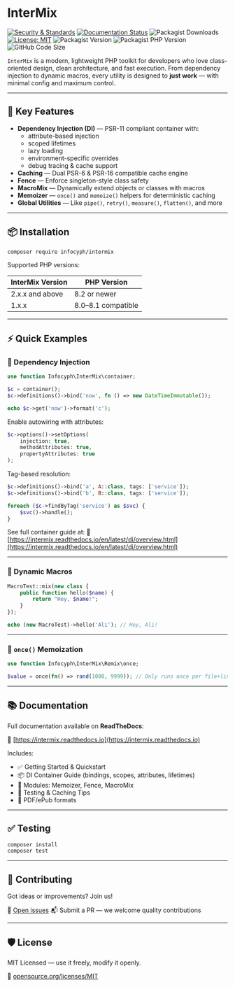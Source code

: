 # InterMix

[![Security & Standards](https://github.com/infocyph/InterMix/actions/workflows/build.yml/badge.svg)](https://github.com/infocyph/InterMix/actions/workflows/build.yml)
[![Documentation Status](https://readthedocs.org/projects/intermix/badge/?version=latest)](https://intermix.readthedocs.io)
![Packagist Downloads](https://img.shields.io/packagist/dt/infocyph/intermix?color=green&link=https%3A%2F%2Fpackagist.org%2Fpackages%2Finfocyph%2Fintermix)
[![License: MIT](https://img.shields.io/badge/License-MIT-green.svg)](https://opensource.org/licenses/MIT)
![Packagist Version](https://img.shields.io/packagist/v/infocyph/intermix)
![Packagist PHP Version](https://img.shields.io/packagist/dependency-v/infocyph/intermix/php)
![GitHub Code Size](https://img.shields.io/github/languages/code-size/infocyph/intermix)

`InterMix` is a modern, lightweight PHP toolkit for developers who love class-oriented design, clean architecture, and fast execution. From dependency injection to dynamic macros, every utility is designed to **just work** — with minimal config and maximum control.

---

## 🚀 Key Features

- **Dependency Injection (DI)** — PSR-11 compliant container with:
  - attribute-based injection
  - scoped lifetimes
  - lazy loading
  - environment-specific overrides
  - debug tracing & cache support
- **Caching** — Dual PSR-6 & PSR-16 compatible cache engine
- **Fence** — Enforce singleton-style class safety
- **MacroMix** — Dynamically extend objects or classes with macros
- **Memoizer** — `once()` and `memoize()` helpers for deterministic caching
- **Global Utilities** — Like `pipe()`, `retry()`, `measure()`, `flatten()`, and more

---

## 📦 Installation

```bash
composer require infocyph/intermix
````

Supported PHP versions:

| InterMix Version | PHP Version        |
| ---------------- | ------------------ |
| 2.x.x and above  | 8.2 or newer       |
| 1.x.x            | 8.0–8.1 compatible |

---

## ⚡ Quick Examples

### 🧱 Dependency Injection

```php
use function Infocyph\InterMix\container;

$c = container();
$c->definitions()->bind('now', fn () => new DateTimeImmutable());

echo $c->get('now')->format('c');
```

Enable autowiring with attributes:

```php
$c->options()->setOptions(
    injection: true,
    methodAttributes: true,
    propertyAttributes: true
);
```

Tag-based resolution:

```php
$c->definitions()->bind('a', A::class, tags: ['service']);
$c->definitions()->bind('b', B::class, tags: ['service']);

foreach ($c->findByTag('service') as $svc) {
    $svc()->handle();
}
```

See full container guide at:
📖 [https://intermix.readthedocs.io/en/latest/di/overview.html](https://intermix.readthedocs.io/en/latest/di/overview.html)

---

### 🧬 Dynamic Macros

```php
MacroTest::mix(new class {
    public function hello($name) {
        return "Hey, $name!";
    }
});

echo (new MacroTest)->hello('Ali'); // Hey, Ali!
```

---

### 🧠 `once()` Memoization

```php
use function Infocyph\InterMix\Remix\once;

$value = once(fn() => rand(1000, 9999)); // Only runs once per file+line
```

---

## 📚 Documentation

Full documentation available on **ReadTheDocs**:

🔗 [https://intermix.readthedocs.io](https://intermix.readthedocs.io)

Includes:

* ✅ Getting Started & Quickstart
* 📦 DI Container Guide (bindings, scopes, attributes, lifetimes)
* 🧩 Modules: Memoizer, Fence, MacroMix
* 🧪 Testing & Caching Tips
* 📘 PDF/ePub formats

---

## ✅ Testing

```bash
composer install
composer test
```

---

## 🤝 Contributing

Got ideas or improvements? Join us!

📂 [Open issues](https://github.com/infocyph/InterMix/issues)
📬 Submit a PR — we welcome quality contributions

---

## 🛡 License

MIT Licensed — use it freely, modify it openly.

🔗 [opensource.org/licenses/MIT](https://opensource.org/licenses/MIT)


